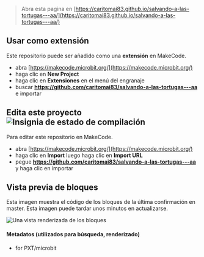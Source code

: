 
> Abra esta pagina en [https://caritomai83.github.io/salvando-a-las-tortugas---aa/](https://caritomai83.github.io/salvando-a-las-tortugas---aa/)

## Usar como extensión

Este repositorio puede ser añadido como una **extensión** en MakeCode.

* abra [https://makecode.microbit.org/](https://makecode.microbit.org/)
* haga clic en **New Project**
* haga clic en **Extensiones** en el menú del engranaje
* buscar **https://github.com/caritomai83/salvando-a-las-tortugas---aa** e importar

## Edita este proyecto ![Insignia de estado de compilación](https://github.com/caritomai83/salvando-a-las-tortugas---aa/workflows/MakeCode/badge.svg)

Para editar este repositorio en MakeCode.

* abra [https://makecode.microbit.org/](https://makecode.microbit.org/)
* haga clic en **Import** luego haga clic en **Import URL**
* pegue **https://github.com/caritomai83/salvando-a-las-tortugas---aa** y haga clic en importar

## Vista previa de bloques

Esta imagen muestra el código de los bloques de la última confirmación en master.
Esta imagen puede tardar unos minutos en actualizarse.

![Una vista renderizada de los bloques](https://github.com/caritomai83/salvando-a-las-tortugas---aa/raw/master/.github/makecode/blocks.png)

#### Metadatos (utilizados para búsqueda, renderizado)

* for PXT/microbit
<script src="https://makecode.com/gh-pages-embed.js"></script><script>makeCodeRender("{{ site.makecode.home_url }}", "{{ site.github.owner_name }}/{{ site.github.repository_name }}");</script>
